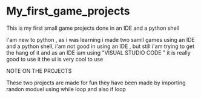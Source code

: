 # My_first_game_projects


This is my first small game projects done in an IDE and a python shell 

I'am new to python , as i was learning i made two samll games using an IDE and a python shell,
i'am not good in using an IDE , but still i'am trying to get the hang of it 
and as an IDE iam using "VISUAL STUDIO CODE " it is really good to use it the ui is very cool to use 

NOTE ON THE PROJECTS

These two projects are made for fun
they have been made by importing randon moduel
using while loop and also if loop 
